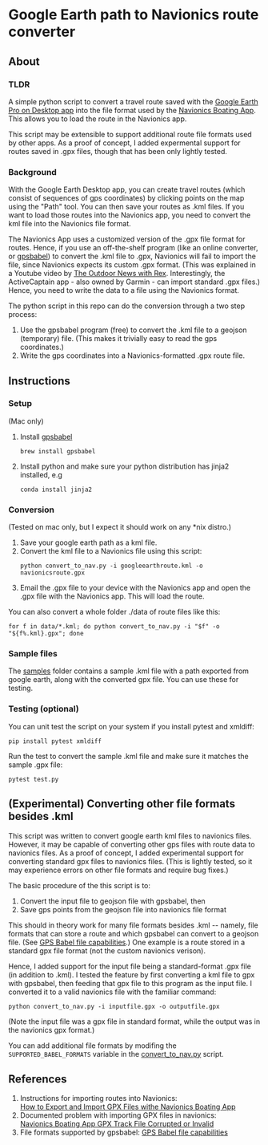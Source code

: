 # Google Earth path to Navionics route converter

## About

### TLDR 
A simple python script to convert a travel route saved with the
[Google Earth Pro on Desktop app](https://www.google.com/earth/about/versions/)
into the file format used by the 
[Navionics Boating App](https://www.navionics.com/usa/apps/navionics-boating). 
This allows you to load the route in the Navionics app.  

This script may be extensible to support additional route file formats used by other apps.
As a proof of concept, I added expermental support for routes saved in
.gpx files, though that has been only lightly tested.

### Background

With the Google Earth Desktop app, you can create travel routes (which consist 
of sequences of gps coordinates) by clicking points on the map using the "Path" 
tool. You can then save your routes as .kml files. If you want to load those routes into the Navionics app, you need to 
convert the kml file into the Navionics file format.

The Navionics App uses a customized version of the .gpx file format for routes. 
Hence, if  you use an off-the-shelf program (like an online converter, or 
 [gpsbabel](https://www.gpsbabel.org/)) to convert the .kml file to .gpx, 
 Navionics will fail to import the file, since Navionics expects its custom 
 .gpx format.  (This was explained in a Youtube video by 
[The Outdoor News with Rex](https://www.youtube.com/watch?v=OotuLHvwBCc). 
Interestingly, the ActiveCaptain app - also owned by Garmin - can import 
standard .gpx files.) Hence, you need to write the data to a file using the 
Navionics format.

The python script in this repo can do the conversion through a two step process:
1. Use the gpsbabel program (free) to convert the .kml file to a geojson 
(temporary) file. (This makes it trivially easy to read the gps coordinates.)
1. Write the gps coordinates into a Navionics-formatted .gpx route file.

## Instructions

### Setup
(Mac only)  
1. Install [gpsbabel](https://www.gpsbabel.org/)
    ```shell
    brew install gpsbabel
    ```
2. Install python and make sure your python distribution has jinja2 installed, e.g
    ```shell
    conda install jinja2
    ```

### Conversion
(Tested on mac only, but I expect it should work on any *nix distro.)
1. Save your google earth path as a kml file.
1. Convert the kml file to a Navionics file using this script:
    ```shell
    python convert_to_nav.py -i googleearthroute.kml -o navionicsroute.gpx
    ```
1. Email the .gpx file to your device with the Navionics app and open the .gpx 
file with the Navionics app.  This will load the route.

You can also convert a whole folder ./data of route files like this:
```shell
for f in data/*.kml; do python convert_to_nav.py -i "$f" -o "${f%.kml}.gpx"; done
```

### Sample files
The [samples](samples) folder contains a sample .kml file with a path exported from google earth, along with the converted gpx file. You can use these for testing.

### Testing (optional)
You can unit test the script on your system if you install pytest and xmldiff:
```shell
pip install pytest xmldiff
```

Run the test to convert the sample .kml file and make sure it matches the 
sample .gpx file:
```shell
pytest test.py
```

## (Experimental) Converting other file formats besides .kml
This script was written to convert google earth kml files to navionics files. However, it may be capable of converting other gps files with route data to navionics
files.  As a proof of concept, I added experimental support for converting standard gpx files to navionics files.  (This is lightly tested, so it may experience errors on other file formats and require bug fixes.)

The basic procedure of the this script is to:
1. Convert the input file to geojson file with gpsbabel, then  
1. Save gps points from the geojson file into navionics file format  

This should in theory work for many file formats besides .kml -- namely, file formats that can store a route and which gpsbabel can convert to a geojson file. (See [GPS Babel file capabilities](https://www.gpsbabel.org/capabilities.html).)
One example is a route stored in a standard gpx file format (not the 
custom navionics verison).

Hence, I added support for the input file being a standard-format .gpx file
(in addition to .kml). I tested the feature by first converting a kml file to 
gpx with gpsbabel, then feeding that gpx file to this program as the input file.
I converted it to a valid navionics file with the familiar command:
```shell
python convert_to_nav.py -i inputfile.gpx -o outputfile.gpx
```
(Note the input file was a gpx file in standard format, while the output was
in the navionics gpx format.)

You can add additional file formats by modifing the `SUPPORTED_BABEL_FORMATS`
variable in the [convert_to_nav.py](convert_to_nav.py) script.


## References
1. Instructions for importing routes into Navionics:   
[How to Export and Import GPX Files withe Navionics Boating App](https://www.youtube.com/watch?v=FEUY-VJNZ_A)
1. Documented problem with importing GPX files in navionics:  
[Navionics Boating App GPX Track File Corrupted or Invalid](https://www.youtube.com/watch?v=OotuLHvwBCc)
1. File formats supported by gpsbabel: 
[GPS Babel file capabilities](https://www.gpsbabel.org/capabilities.html)

